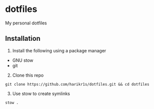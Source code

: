 # dotfiles

My personal dotfiles

## Installation

1. Install the following using a package manager
- GNU stow
- git

2. Clone this repo
```
git clone https://github.com/harikr1s/dotfiles.git && cd dotfiles
```

3. Use stow to create symlinks
```
stow .
```

